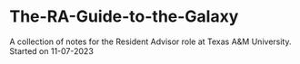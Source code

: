 # The-RA-Guide-to-the-Galaxy
A collection of notes for the Resident Advisor role at Texas A&amp;M University.
Started on 11-07-2023
